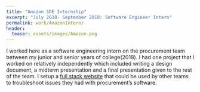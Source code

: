 ```yaml
---
title: "Amazon SDE Internship"
excerpt: "July 2018- September 2018: Software Engineer Intern"
permalink: work/AmazonIntern/
header:
  teaser: assets/images/Amazon.png
---
```


I worked here as a software engineering intern on the procurement team between my junior and senior years of college(2018).  I had one project that I worked on relatively independently which included writing a design document, a midterm presentation and a final presentation given to the rest of the team.  I setup a [full stack website](/projects/TroubleshootSite/) that could be used by other teams to troubleshoot issues they had with procurement’s software.